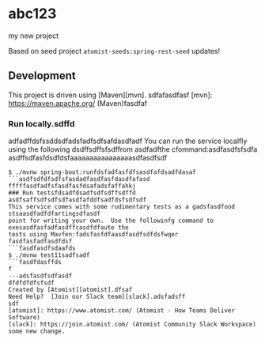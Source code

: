 # abc123
my new project

Based on seed project `atomist-seeds:spring-rest-seed`
updates!
## Development

This project is driven using [Maven][mvn].
sdfafasdfasf
[mvn]: https://maven.apache.org/ (Maven)fasdfaf

### Run locally.sdffd
adfadffdsfssddsdfadsfadfsdfsafdasdfadf
You can run the service localfly using the following dsdffsdffsfsdffrom asdfadfthe cfommand:asdfasdfsfsdfa
asdffsdfasfdsdfdsfaaaaaaaaaaaaaaaasdfasdfsdf
```ffsdfasdfasdfdsda
$ ./mvnw spring-boot:runfdsfadfasfdfsasdfafdsadfdasaf
```asdfsdfdfsdfsfasdadfasdfasfdasdfafasd
fffffasdfadfsfasdfasfdsafadsfaffahkj
### Run testsfdsadfdsadfsdfsdffsdffd
asdfsaffsdfsdfsdfasdfafddfsadfdsfsdfsdf
This service comes with some rudimentary tests as a gadsfasdfood stsaasdfadfdfartingsdfasdf
point for writing your own.  Use the followinfg command to exesasdfasfadfasdffcasdfdfaute the
tests using Mavfen:fadsfasfdfaasdfasdfsdfdsfwqer
fasdfasfadfasdfdsf
```fasdfasdfsdaafds
$ ./mvnw test11sadfsadf
```fasdfdasffds
f
---adsfasdfsdfasdf
dfdfdfdfsfsdf
Created by [Atomist][atomist].dfsaf
Need Help?  [Join our Slack team][slack].adsfadsff
sdf
[atomist]: https://www.atomist.com/ (Atomist - How Teams Deliver Software)
[slack]: https://join.atomist.com/ (Atomist Community Slack Workspace)
some new change.
